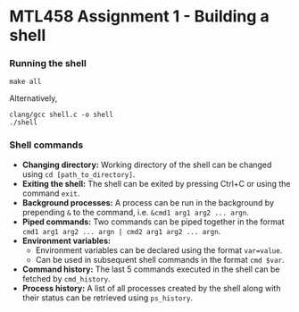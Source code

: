# MTL458 Assignment 1 - Building a shell

### Running the shell
```
make all
```
Alternatively,
```
clang/gcc shell.c -o shell
./shell
```

### Shell commands
- **Changing directory:** Working directory of the shell can be changed using `cd [path_to_directory]`.
- **Exiting the shell:** The shell can be exited by pressing Ctrl+C or using the command `exit`.
- **Background processes:** A process can be run in the background by prepending `&` to the command, i.e. `&cmd1 arg1 arg2 ... argn`.
- **Piped commands:** Two commands can be piped together in the format `cmd1 arg1 arg2 ... argn | cmd2 arg1 arg2 ... argn`.
- **Environment variables:**
  - Environment variables can be declared using the format `var=value`.
  - Can be used in subsequent shell commands in the format `cmd $var`.
- **Command history:** The last 5 commands executed in the shell can be fetched by `cmd_history`.
- **Process history:** A list of all processes created by the shell along with their status can be retrieved using `ps_history`.

